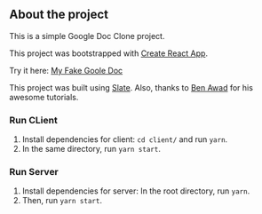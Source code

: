 ## About the project

This is a simple Google Doc Clone project.

This project was bootstrapped with [Create React App](https://github.com/facebook/create-react-app).  

Try it here: [My Fake Goole Doc](http://fakedoc.herokuapp.com)  

This project was built using [Slate](https://github.com/ianstormtaylor/slate). Also, thanks to [Ben Awad](https://www.youtube.com/user/99baddawg) for his awesome tutorials. 

### Run CLient

1. Install dependencies for client: `cd client/` and run `yarn`.  
2. In the same directory, run `yarn start`.

### Run Server

1. Install dependencies for server: In the root directory, run `yarn`.
2. Then, run `yarn start`.


